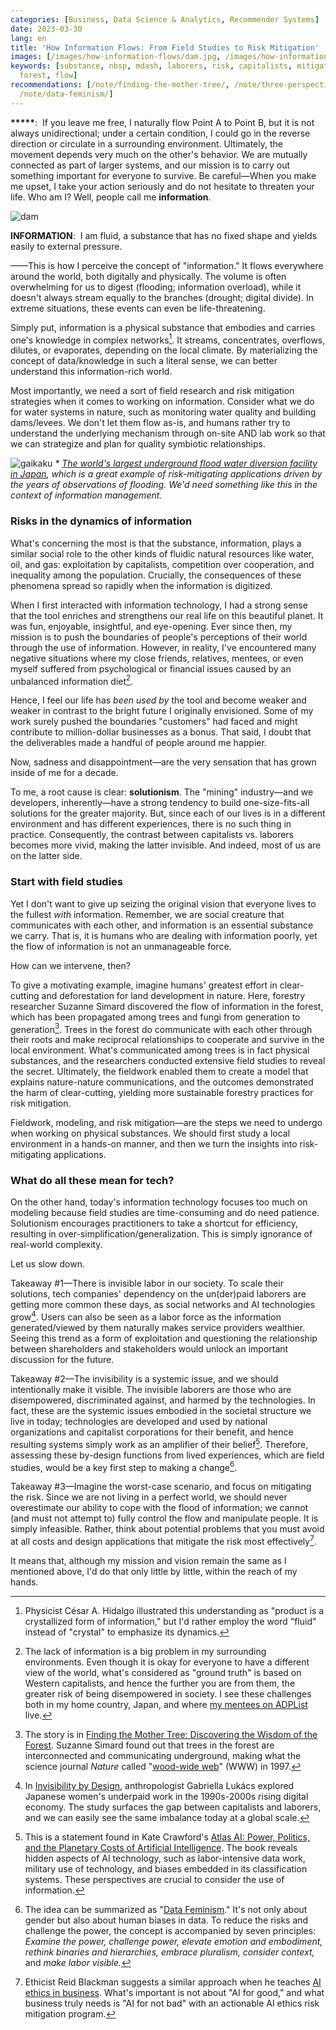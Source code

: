 ```yaml
---
categories: [Business, Data Science & Analytics, Recommender Systems]
date: 2023-03-30
lang: en
title: 'How Information Flows: From Field Studies to Risk Mitigation'
images: [/images/how-information-flows/dam.jpg, /images/how-information-flows/gaikaku.jpeg]
keywords: [substance, nbsp, mdash, laborers, risk, capitalists, mitigation, labor,
  forest, flow]
recommendations: [/note/finding-the-mother-tree/, /note/three-perspectives-on-llms/,
  /note/data-feminism/]
---
```


**\*\*\*\*\***:&nbsp;&nbsp;If you leave me free, I naturally flow Point A to Point B, but it is not always unidirectional; under a certain condition, I could go in the reverse direction or circulate in a surrounding environment. Ultimately, the movement depends very much on the other's behavior. We are mutually connected as part of larger systems, and our mission is to carry out something important for everyone to survive. Be careful&mdash;When you make me upset, I take your action seriously and do not hesitate to threaten your life. Who am I? Well, people call me __information__.

![dam](/images/how-information-flows/dam.jpg)

**INFORMATION**:&nbsp;&nbsp;I am fluid, a substance that has no fixed shape and yields easily to external pressure.

&mdash;&mdash;This is how I perceive the concept of "information." It flows everywhere around the world, both digitally and physically. The volume is often overwhelming for us to digest (flooding; information overload), while it doesn't always stream equally to the branches (drought; digital divide). In extreme situations, these events can even be life-threatening.

Simply put, information is a physical substance that embodies and carries one's knowledge in complex networks[^1]. It streams, concentrates, overflows, dilutes, or evaporates, depending on the local climate. By materializing the concept of data/knowledge in such a literal sense, we can better understand this information-rich world.

Most importantly, we need a sort of field research and risk mitigation strategies when it comes to working on information. Consider what we do for water systems in nature, such as monitoring water quality and building dams/levees. We don't let them flow as-is, and humans rather try to understand the underlying mechanism through on-site AND lab work so that we can strategize and plan for quality symbiotic relationships.

![gaikaku](/images/how-information-flows/gaikaku.jpeg)
_\* [The world's largest underground flood water diversion facility in Japan](https://en.wikipedia.org/wiki/Metropolitan_Area_Outer_Underground_Discharge_Channel), which is a great example of risk-mitigating applications driven by the years of observations of flooding. We'd need something like this in the context of information management._

### Risks in the dynamics of information

What's concerning the most is that the substance, information, plays a similar social role to the other kinds of fluidic natural resources like water, oil, and gas: exploitation by capitalists, competition over cooperation, and inequality among the population. Crucially, the consequences of these phenomena spread so rapidly when the information is digitized.

When I first interacted with information technology, I had a strong sense that the tool enriches and strengthens our real life on this beautiful planet. It was fun, enjoyable, insightful, and eye-opening. Ever since then, my mission is to push the boundaries of people's perceptions of their world through the use of information. However, in reality, I've encountered many negative situations where my close friends, relatives, mentees, or even myself suffered from psychological or financial issues caused by an unbalanced information diet[^2].

Hence, I feel our life has *been used by* the tool and become weaker and weaker in contrast to the bright future I originally envisioned. Some of my work surely pushed the boundaries "customers" had faced and might contribute to million-dollar businesses as a bonus. That said, I doubt that the deliverables made a handful of people around me happier.

Now, sadness and disappointment&mdash;are the very sensation that has grown inside of me for a decade.

To me, a root cause is clear: **solutionism**. The "mining" industry&mdash;and we developers, inherently&mdash;have a strong tendency to build one-size-fits-all solutions for the greater majority. But, since each of our lives is in a different environment and has different experiences, there is no such thing in practice. Consequently, the contrast between capitalists vs. laborers becomes more vivid, making the latter invisible. And indeed, most of us are on the latter side.

### Start with field studies

Yet I don't want to give up seizing the original vision that everyone lives to the fullest *with* information. Remember, we are social creature that communicates with each other, and information is an essential substance we carry. That is, it is humans who are dealing with information poorly, yet the flow of information is not an unmanageable force.

How can we intervene, then?

To give a motivating example, imagine humans' greatest effort in clear-cutting and deforestation for land development in nature. Here, forestry researcher Suzanne Simard discovered the flow of information in the forest, which has been propagated among trees and fungi from generation to generation[^3]. Trees in the forest do communicate with each other through their roots and make reciprocal relationships to cooperate and survive in the local environment. What's communicated among trees is in fact physical substances, and the researchers conducted extensive field studies to reveal the secret. Ultimately, the fieldwork enabled them to create a model that explains nature-nature communications, and the outcomes demonstrated the harm of clear-cutting, yielding more sustainable forestry practices for risk mitigation. 

Fieldwork, modeling, and risk mitigation&mdash;are the steps we need to undergo when working on physical substances. We should first study a local environment in a hands-on manner, and then we turn the insights into risk-mitigating applications.

### What do all these mean for tech?

On the other hand, today's information technology focuses too much on modeling because field studies are time-consuming and do need patience. Solutionism encourages practitioners to take a shortcut for efficiency, resulting in over-simplification/generalization. This is simply ignorance of real-world complexity.

Let us slow down.

Takeaway #1&mdash;There is invisible labor in our society. To scale their solutions, tech companies' dependency on the un(der)paid laborers are getting more common these days, as social networks and AI technologies grow[^4]. Users can also be seen as a labor force as the information generated/viewed by them naturally makes service providers wealthier. Seeing this trend as a form of exploitation and questioning the relationship between shareholders and stakeholders would unlock an important discussion for the future.

Takeaway #2&mdash;The invisibility is a systemic issue, and we should intentionally make it visible. The invisible laborers are those who are disempowered, discriminated against, and harmed by the technologies. In fact, these are the systemic issues embodied in the societal structure we live in today; technologies are developed and used by national organizations and capitalist corporations for their benefit, and hence resulting systems simply work as an amplifier of their belief[^5]. Therefore, assessing these by-design functions from lived experiences, which are field studies, would be a key first step to making a change[^6].

Takeaway #3&mdash;Imagine the worst-case scenario, and focus on mitigating the risk. Since we are not living in a perfect world, we should never overestimate our ability to cope with the flood of information; we cannot (and must not attempt to) fully control the flow and manipulate people. It is simply infeasible. Rather, think about potential problems that you must avoid at all costs and design applications that mitigate the risk most effectively[^7].

It means that, although my mission and vision remain the same as I mentioned above, I'd do that only little by little, within the reach of my hands.

[^1]: Physicist César A. Hidalgo illustrated this understanding as "product is a crystallized form of information," but I'd rather employ the word "fluid" instead of "crystal" to emphasize its dynamics.
[^2]: The lack of information is a big problem in my surrounding environments. Even though it is okay for everyone to have a different view of the world, what's considered as "ground truth" is based on Western capitalists, and hence the further you are from them, the greater risk of being disempowered in society. I see these challenges both in my home country, Japan, and where [my mentees on ADPList](/note/mentoring/) live.
[^3]: The story is in [Finding the Mother Tree: Discovering the Wisdom of the Forest](https://www.amazon.ca/Finding-Mother-Tree-Discovering-Intelligence/dp/0735237751). Suzanne Simard found out that trees in the forest are interconnected and communicating underground, making what the science journal *Nature* called "[wood-wide web](https://mothertreeproject.org/background/journal-articles/)" (WWW) in 1997.
[^4]: In [Invisibility by Design](https://www.amazon.ca/Invisibility-Design-Japans-Digital-Economy/dp/147800648X), anthropologist Gabriella Lukács explored Japanese women's underpaid work in the 1990s-2000s rising digital economy. The study surfaces the gap between capitalists and laborers, and we can easily see the same imbalance today at a global scale.
[^5]: This is a statement found in Kate Crawford's [Atlas AI: Power, Politics, and the Planetary Costs of Artificial Intelligence](https://www.amazon.ca/Atlas-AI-Planetary-Artificial-Intelligence/dp/0300264631/). The book reveals hidden aspects of AI technology, such as labor-intensive data work, military use of technology, and biases embedded in its classification systems. These perspectives are crucial to consider the use of information.
[^6]: The idea can be summarized as "[Data Feminism](https://www.amazon.ca/Data-Feminism-Catherine-DIgnazio/dp/0262044005/)." It's not only about gender but also about human biases in data. To reduce the risks and challenge the power, the concept is accompanied by seven principles: *Examine the power, challenge power, elevate emotion and embodiment, rethink binaries and hierarchies, embrace pluralism, consider context,* and *make labor visible.*
[^7]: Ethicist Reid Blackman suggests a similar approach when he teaches [AI ethics in business](https://www.amazon.ca/Ethical-Machines-Unbiased-Transparent-Respectful-ebook/dp/B09KNXTVLP/). What's important is not about "AI for good," and what business truly needs is "AI for not bad" with an actionable AI ethics risk mitigation program.
